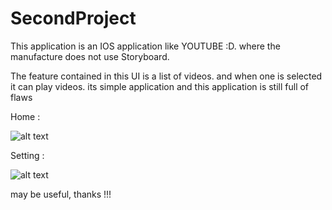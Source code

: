 # SecondProject

This application is an IOS application like YOUTUBE :D. where the manufacture does not use Storyboard.


The feature contained in this UI is a list of videos. and when one is selected it can play videos. its simple application and this application is still full of flaws

 Home :
 
![alt text](https://github.com/sdik007/SecondProject/blob/master/SecondProject/Assets.xcassets/xxhome.imageset/xxhome.png)

 Setting  :
 
 ![alt text](https://github.com/sdik007/SecondProject/blob/master/SecondProject/Assets.xcassets/xxsetting.imageset/setting.png)
 
 
may be useful, thanks !!!
